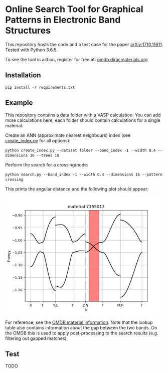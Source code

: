 # Online Search Tool for Graphical Patterns in Electronic Band Structures

This repository hosts the code and a test case for the paper [arXiv:1710.11611](https://arxiv.org/abs/1710.11611). Tested with Python 3.6.5.

To see the tool in action, register for free at: [omdb.diracmaterials.org](https://omdb.diracmaterials.org)

## Installation
```
pip install -r requirements.txt
```

## Example
This repository contains a data folder with a VASP calculation. You can add more calculations here, each folder should contain calculations for a single material.

Create an ANN (approximate nearest neighbours) index (see [create_index.py](create_index.py) for all options):
```
python create_index.py --dataset folder --band_index -1 --width 0.4 --dimensions 16 --trees 10
```

Perform the search for a crossing/node:
```
python search.py --band_index -1 --width 0.4 --dimensions 16 --pattern crossing
```

This prints the angular distance and the following plot should appear:

![Search Result Dirac crossing](misc/crossing_search_result.png)

For reference, see the [OMDB material information](https://omdb.diracmaterials.org/material/cod/7155013). Note that the lookup table also contains information about the gap between the two bands. On the OMDB this is used to apply post-processing to the search results (e.g. filtering out gapped matches).

## Test
TODO
